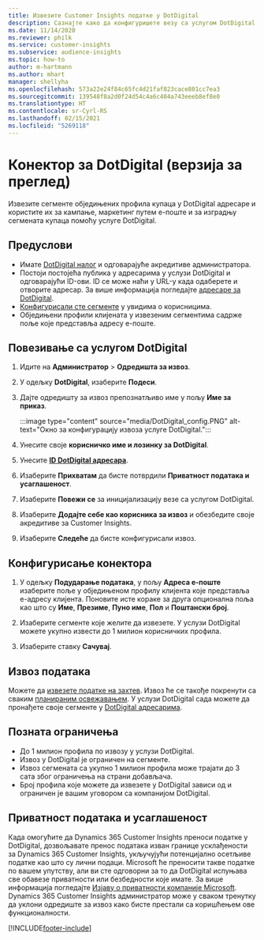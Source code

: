 ```yaml
---
title: Извезите Customer Insights податке у DotDigital
description: Сазнајте како да конфигуришете везу са услугом DotDigital.
ms.date: 11/14/2020
ms.reviewer: philk
ms.service: customer-insights
ms.subservice: audience-insights
ms.topic: how-to
author: m-hartmann
ms.author: mhart
manager: shellyha
ms.openlocfilehash: 573a22e24f84c65fc4d21faf823cace801cc7ea3
ms.sourcegitcommit: 139548f8a2d0f24d54c4a6c404a743eeeb8ef8e0
ms.translationtype: HT
ms.contentlocale: sr-Cyrl-RS
ms.lasthandoff: 02/15/2021
ms.locfileid: "5269118"
---
```

# <a name="connector-for-dotdigital-preview"></a>Конектор за DotDigital (верзија за преглед)

Извезите сегменте обједињених профила купаца у DotDigital адресаре и користите их за кампање, маркетинг путем е-поште и за изградњу сегмената купаца помоћу услуге DotDigital. 

## <a name="prerequisites"></a>Предуслови

-   Имате [DotDigital налог](https://dotdigital.com/) и одговарајуће акредитиве администратора.
-   Постоји постојећа публика у адресарима у услузи DotDigital и одговарајући ID-ови. ID се може наћи у URL-у када одаберете и отворите адресар. За више информација погледајте [адресаре за DotDigital](https://support.dotdigital.com/hc/articles/212211968-Creating-an-address-book).
-   [Конфигурисали сте сегменте](segments.md) у увидима о корисницима.
-   Обједињени профили клијената у извезеним сегментима садрже поље које представља адресу е-поште.

## <a name="connect-to-dotdigital"></a>Повезивање са услугом DotDigital

1. Идите на **Администратор** > **Одредишта за извоз**.

1. У одељку **DotDigital**, изаберите **Подеси**.

1. Дајте одредишту за извоз препознатљиво име у пољу **Име за приказ**.

   :::image type="content" source="media/DotDigital_config.PNG" alt-text="Окно за конфигурацију извоза услуге DotDigital.":::

1. Унесите своје **корисничко име и лозинку за DotDigital**.

1. Унесите **[ID DotDigital адресара](https://support.dotdigital.com/hc/articles/212211968-Creating-an-address-book)**.

1. Изаберите **Прихватам** да бисте потврдили **Приватност података и усаглашеност**.

1. Изаберите **Повежи се** за иницијализацију везе са услугом DotDigital.

1. Изаберите **Додајте себе као корисника за извоз** и обезбедите своје акредитиве за Customer Insights.

1. Изаберите **Следеће** да бисте конфигурисали извоз.

## <a name="configure-the-connector"></a>Конфигурисање конектора

1. У одељку **Подударање података**, у пољу **Адреса е-поште** изаберите поље у обједињеном профилу клијента које представља е-адресу клијента. Поновите исте кораке за друга опционална поља као што су **Име**, **Презиме**, **Пуно име**, **Пол** и **Поштански број**.

1. Изаберите сегменте које желите да извезете. У услузи DotDigital можете укупно извести до 1 милион корисничких профила.

1. Изаберите ставку **Сачувај**.

## <a name="export-the-data"></a>Извоз података

Можете да [извезете податке на захтев](export-destinations.md). Извоз ће се такође покренути са сваким [планираним освежавањем](system.md#schedule-tab). У услузи DotDigital сада можете да пронађете своје сегменте у [DotDigital адресарима](https://support.dotdigital.com/hc/articles/212211968-Creating-an-address-book).

## <a name="known-limitations"></a>Позната ограничења

- До 1 милион профила по извозу у услузи DotDigital.
- Извоз у DotDigital је ограничен на сегменте.
- Извоз сегмената са укупно 1 милион профила може трајати до 3 сата због ограничења на страни добављача. 
- Број профила које можете да извезете у DotDigital зависи од и ограничен је вашим уговором са компанијом DotDigital.

## <a name="data-privacy-and-compliance"></a>Приватност података и усаглашеност

Када омогућите да Dynamics 365 Customer Insights преноси податке у DotDigital, дозвољавате пренос података изван границе усклађености за Dynamics 365 Customer Insights, укључујући потенцијално осетљиве податке као што су лични подаци. Microsoft ће преносити такве податке по вашем упутству, али ви сте одговорни за то да DotDigital испуњава све обавезе приватности или безбедности које имате. За више информација погледајте [Изјаву о приватности компаније Microsoft](https://go.microsoft.com/fwlink/?linkid=396732).
Dynamics 365 Customer Insights администратор може у сваком тренутку да уклони одредиште за извоз како бисте престали са коришћењем ове функционалности.


[!INCLUDE[footer-include](../includes/footer-banner.md)]